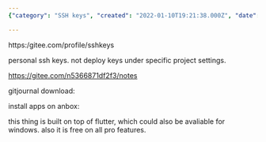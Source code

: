 ```yaml
---
{"category": "SSH keys", "created": "2022-01-10T19:21:38.000Z", "date": "2022-01-10 19:21:38", "description": "This article explains how to set up personal SSH keys for Gitee, a code hosting platform. It also discusses a Gitee note repository and the availability of GitJournal download which can be installed using Anbox.", "modified": "2022-08-18T08:08:22.494Z", "tags": ["journaling", "note taking", "security", "sync", "system manage"], "title": "Setup Gitee SSH Keys for GitJournal"}

---
```


https:/gitee.com/profile/sshkeys

personal ssh keys. not deploy keys under specific project settings.

https://gitee.com/n5366871df2f3/notes

gitjournal download:

install apps on anbox:

this thing is built on top of  flutter,  which  could also be  avaliable for windows. also it is free on all pro  features.
